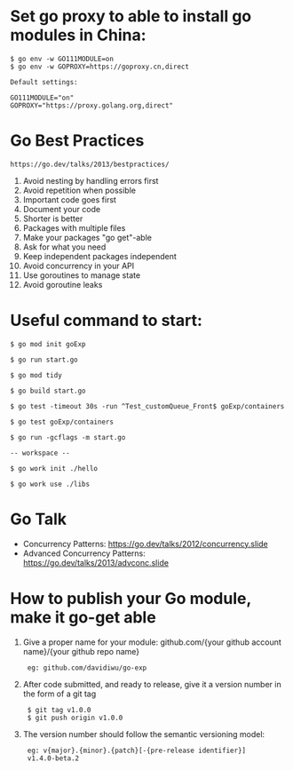 # Set go proxy to able to install go modules in China:

	$ go env -w GO111MODULE=on
	$ go env -w GOPROXY=https://goproxy.cn,direct
	
	Default settings:
	
	GO111MODULE="on"
    GOPROXY="https://proxy.golang.org,direct"

# Go Best Practices

    https://go.dev/talks/2013/bestpractices/

1. Avoid nesting by handling errors first
2. Avoid repetition when possible
3. Important code goes first
4. Document your code
5. Shorter is better
6. Packages with multiple files
7. Make your packages "go get"-able
8. Ask for what you need
9. Keep independent packages independent
10. Avoid concurrency in your API
11. Use goroutines to manage state
12. Avoid goroutine leaks

# Useful command to start:

    $ go mod init goExp

    $ go run start.go

    $ go mod tidy

    $ go build start.go

    $ go test -timeout 30s -run ^Test_customQueue_Front$ goExp/containers

    $ go test goExp/containers

    $ go run -gcflags -m start.go

    -- workspace --

    $ go work init ./hello

    $ go work use ./libs

# Go Talk

- Concurrency Patterns: https://go.dev/talks/2012/concurrency.slide
- Advanced Concurrency Patterns: https://go.dev/talks/2013/advconc.slide

# How to publish your Go module, make it go-get able

1. Give a proper name for your module: github.com/{your github account name}/{your github repo name}
 
        eg: github.com/davidiwu/go-exp

2. After code submitted, and ready to release, give it a version number in the form of a git tag

        $ git tag v1.0.0
        $ git push origin v1.0.0

3. The version number should follow the semantic versioning model:

        eg: v{major}.{minor}.{patch}[-{pre-release identifier}]        
        v1.4.0-beta.2